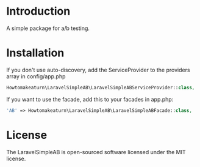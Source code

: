 # Introduction

A simple package for a/b testing.

# Installation

If you don't use auto-discovery, add the ServiceProvider to the providers array in config/app.php

```php
Howtomakeaturn\LaravelSimpleAB\LaravelSimpleABServiceProvider::class,
```

If you want to use the facade, add this to your facades in app.php:

```php
'AB' => Howtomakeaturn\LaravelSimpleAB\LaravelSimpleABFacade::class,
```

# License

The LaravelSimpleAB is open-sourced software licensed under the MIT license.
